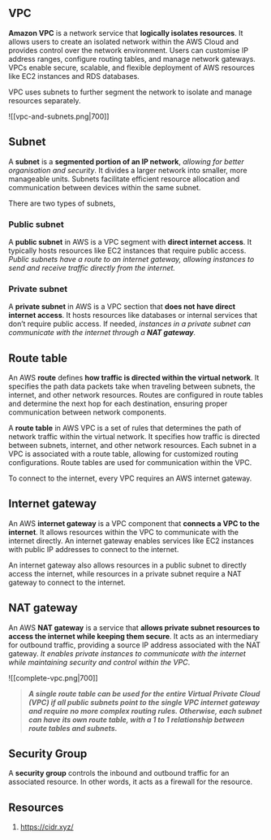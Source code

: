 
## VPC
**Amazon VPC** is a network service that **logically isolates resources**. It allows users to create an isolated network within the AWS Cloud and provides control over the network environment. Users can customise IP address ranges, configure routing tables, and manage network gateways. VPCs enable secure, scalable, and flexible deployment of AWS resources like EC2 instances and RDS databases.

VPC uses subnets to further segment the network to isolate and manage resources separately.

![[vpc-and-subnets.png|700]]

## Subnet
A **subnet** is a **segmented portion of an IP network**, *allowing for better organisation and security*. It divides a larger network into smaller, more manageable units. Subnets facilitate efficient resource allocation and communication between devices within the same subnet.

There are two types of subnets, 
### Public subnet
A **public subnet** in AWS is a VPC segment with **direct internet access**. It typically hosts resources like EC2 instances that require public access. *Public subnets have a route to an internet gateway, allowing instances to send and receive traffic directly from the internet.*

### Private subnet
A **private subnet** in AWS is a VPC section that **does not have direct internet access**. It hosts resources like databases or internal services that don’t require public access. If needed, *instances in a private subnet can communicate with the internet through a **NAT gateway**.* 




## Route table
An AWS **route** defines **how traffic is directed within the virtual network**. It specifies the path data packets take when traveling between subnets, the internet, and other network resources. Routes are configured in route tables and determine the next hop for each destination, ensuring proper communication between network components.

A **route table** in AWS VPC is a set of rules that determines the path of network traffic within the virtual network. It specifies how traffic is directed between subnets, internet, and other network resources. Each subnet in a VPC is associated with a route table, allowing for customized routing configurations. Route tables are used for communication within the VPC.

To connect to the internet, every VPC requires an AWS internet gateway.

## Internet gateway
An AWS **internet gateway** is a VPC component that **connects a VPC to the internet**. It allows resources within the VPC to communicate with the internet directly. An internet gateway enables services like EC2 instances with public IP addresses to connect to the internet.

An internet gateway also allows resources in a public subnet to directly access the internet, while resources in a private subnet require a NAT gateway to connect to the internet.

## NAT gateway

An AWS **NAT gateway** is a service that **allows private subnet resources to access the internet while keeping them secure**. It acts as an intermediary for outbound traffic, providing a source IP address associated with the NAT gateway. *It enables private instances to communicate with the internet while maintaining security and control within the VPC*.

![[complete-vpc.png|700]]


> ***A single route table can be used for the entire Virtual Private Cloud (VPC) if all public subnets point to the single VPC internet gateway and require no more complex routing rules. Otherwise, each subnet can have its own route table, with a 1 to 1 relationship between route tables and subnets.***

## Security Group
A **security group** controls the inbound and outbound traffic for an associated resource. In other words, it acts as a firewall for the resource.

























































## Resources
1. https://cidr.xyz/